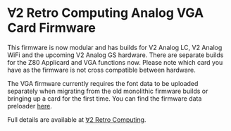# ∀2 Retro Computing Analog VGA Card Firmware

This firmware is now modular and has builds for V2 Analog LC, V2 Analog WiFi and the upcoming V2 Analog GS hardware.
There are separate builds for the Z80 Applicard and VGA functions now.
Please note which card you have as the firmware is not cross compatible between hardware.

The VGA firmware currently requires the font data to be uploaded separately when migrating from the old monolithic firmware builds or bringing up a card for the first time.  You can find the firmware data preloader [here](https://github.com/V2RetroComputing/analog-preload).


Full details are available at [∀2 Retro Computing](https://www.v2retrocomputing.com/).
